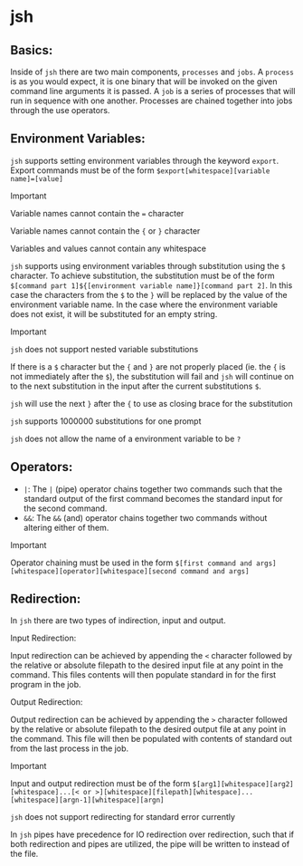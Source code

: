 # jsh

## Basics:

Inside of `jsh` there are two main components, `processes` and `jobs`. 
A `process` is as you would expect, it is one binary that will be invoked on the given command line arguments it is passed.
A `job` is a series of processes that will run in sequence with one another.
Processes are chained together into jobs through the use operators.

## Environment Variables:

`jsh` supports setting environment variables through the keyword `export`.
Export commands must be of the form `$export[whitespace][variable name]=[value]`

> [!IMPORTANT]  
> Variable names cannot contain the `=` character
> 
> Variable names cannot contain the `{` or `}` character
>
> Variables and values cannot contain any whitespace

`jsh` supports using environment variables through substitution using the `$` character.
To achieve substitution, the substitution must be of the form `$[command part 1]${[environment variable name]}[command part 2]`.
In this case the characters from the `$` to the `}` will be replaced by the value of the environment variable name.
In the case where the environment variable does not exist, it will be substituted for an empty string.

> [!IMPORTANT]  
> `jsh` does not support nested variable substitutions
> 
> If there is a `$` character but the `{` and `}` are not properly placed (ie. the `{` is not immediately after the `$`), the substitution will fail and `jsh` will continue on to the next substitution in the input after the current substitutions `$`.
> 
> `jsh` will use the next `}` after the `{` to use as closing brace for the substitution
>
> `jsh` supports 1000000 substitutions for one prompt
> 
> `jsh` does not allow the name of a environment variable to be `?`

## Operators:

- `|`: The `|` (pipe) operator chains together two commands such that the standard output of the first command becomes the standard input for the second command.
- `&&`: The `&&` (and) operator chains together two commands without altering either of them.

> [!IMPORTANT]  
> Operator chaining must be used in the form `$[first command and args][whitespace][operator][whitespace][second command and args]`

## Redirection:

In `jsh` there are two types of indirection, input and output.

Input Redirection:

Input redirection can be achieved by appending the `<` character followed by the relative or absolute filepath to the desired input file at any point in the command.
This files contents will then populate standard in for the first program in the job.

Output Redirection:

Output redirection can be achieved by appending the `>` character followed by the relative or absolute filepath to the desired output file at any point in the command.
This file will then be populated with contents of standard out from the last process in the job.

> [!IMPORTANT]  
> Input and output redirection must be of the form `$[arg1][whitespace][arg2][whitespace]...[< or >][whitespace][filepath][whitespace]...[whitespace][argn-1][whitespace][argn]`
>
> `jsh` does not support redirecting for standard error currently
>
> In `jsh` pipes have precedence for IO redirection over redirection, such that if both redirection and pipes are utilized, the pipe will be written to instead of the file.
